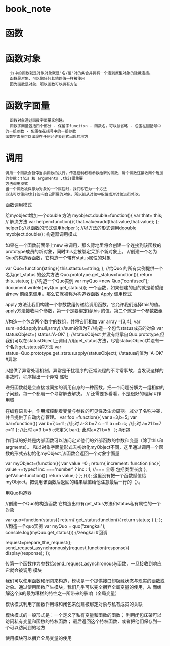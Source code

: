 # book_note
# 函数
# 函数对象
	  js中的函数就是对象对象就是'名/值'对的集合并拥有一个连到原型对象的隐藏连接。
	  函数是对象，可以像任何其他的值一样被使用
	  因为函数是对象，所以函数可以拥有方法
# 函数字面量
	  函数对象通过函数字面量来创建。
	  函数字面量包括四个部分 - 保留字funciton - 函数名，可以被省略 - 包围在圆括号中的一组参数 - 包围在花括号中的一组参数
	函数字面量可以出现在任何允许表达式出现的地方
# 调用
	调用一个函数会暂停当前函数的执行，传递控制权和参数给新的函数，每个函数还接收两个附加的参数：this 和 arguments ,this很重要
	方法调用模式
	当一个函数被保存为对象的一个属性时，我们称它为一个方法
	方法可以使用this访问自己所属的对象，所以能从对象中取值或对对象进行修改。
函数调用模式

  给myobject增加一个double 方法
  myobject.double=function(){
      var that= this; // 解决方法
      var helper=function(){
          that.value=add(that.value,that.value);
      };
      helper();//以函数的形式调用helper
  };
  //以方法的形式调用doouble
  myobject.double();
构造器调用模式

  如果在一个函数前面带上new 来调用，那么背地里将会创建一个连接到该函数的prototype成员的新对象，同时this会被绑定呆那个新对象上。
  //创建一个名为Quo的构造器函数，它构造一个带有status属性的对象

  var Quo=function(string){
    this.stastus=string;
  };
  //给Quo 的所有实例提供一个名为get_status 的公共方法
  Quo.prototype.get_status=function(){
      return this..status;
  };
  //构造一个Quo实例
   var myQuo =new Quo("confused");
  document.writeln(myQuo.get_status());
  一个函数，如果创建的目的就是希望结合new 前缀来调用，那么它就被称为构造器函数 
Apply 调用模式

  apply 方法让我们构建一个参数数组传递给调用函数。它允许我们选择this的值。apply方法接收两个参数，第一个是要绑定给this 的值，第二个就是一个参数数组

  //构造一个包含两个数字的数组，并将它们相加
  var array =[3,4];
  var sum=add.apply(null,array);//sum的值为7
  //构造一个包含status成员的对象
  var statusObject={
      status:'A-OK'
  };
  //statusObject 并没有继承自Quo.prototype,但我们可以在statusObject上调用
  //用get_status方法，尽管statusObject并没有一个名为get_status的方法
  var status=Quo.prototype.get_status.apply(statusObject);
  //status的值为 'A-OK'
#异常

js提供了异常处理机制，异常是干扰程序的正常流程的不寻常事故，当发现这样的事故时，程序抛出一个异常
递归

递归函数就是会直接或间接的调用自身的一种函数。把一个问题分解为一组相似的子问题，每一个都用一个寻常解去解决。
//  还需要多看看，不是很好的理解
#作用域

在编程语言中，作用域控制着变量与参数的可见性及生命周期。减少了名称冲突，并且提供了自动内存管理。
    var foo =function(){
        var a=3,b=5;
        var bar=function(){
            var b=7,c=11;
            //此时 a-3 b=7 c =11
            a+=b+c;
            //此时 a=21 b=7 c=11
        };
        //此时 a=3 b=5 c未定义
        bar();
        此时a=21 b=5
    };
#闭包

作用域的好处是内部函数可以访问定义他们的外部函数的参数和变量（除了this和argments）。
和以对象字面量形式去初始化myObject不同，这里通过调用一个函数的形式去初始化myObject,该函数会返回一个对象字面量

  var myObject=(function(){
      var value =0 ;
      return{
          increment: function (inc){
              value +=typeof inc ==='number' ? inc : 1;  //=== 全等 包括类型长度
          },
          getValue:function(){
              return value;
          }
      };
  }());
这里没有把一个函数赋值给myObject。把调用该函数后返回的结果赋值给他注意最后一行的（）。

用Quo构造器

//创建一个Quo的构造函数 它构造出带有get_sttus方法和status私有属性的一个对象

  var quo=function(status){
      return{
          get_status:function(){
              return status;
          }
      };
  };
  //构造一个quo实例
  var myQuo = quo("zengkai");
  console.log(myQuo.get_status());//zengkai 
#回调

request=prepare_the_request();
send_request_asynchronously(request,function(response){
    display(response);
});

传第一个函数作为参数给send_request_asynchronously函数，一旦接收到响应它就会被调用
模块

我们可以使用函数和闭包来构造，模块是一个提供接口却隐藏状态与现实的函数或对象。通过使用函数产生模块，我们几乎可以完全摒弃全局变量的使用，从 而缓解这个js的最为糟糕的特性之一所带来的影响（全局变量）

模块模式利用了函数作用域和闭包来创建被绑定对象与私有成员的关联

模块模式的一般形式是：一个定义了私有变量和函数的函数； 利用闭包床架可以访问私有变量和函数的特权函数； 最后返回这个特权函数，或者把他们保存到一个可以访问到的地方

使用模块可以摒弃全局变量的使用

